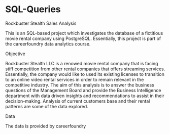 # SQL-Queries
Rockbuster Stealth Sales Analysis

This is an SQL-based project which investigates the database of a fictitious movie rental company using PostgreSQL. Essentially, this project is part of the careerfoundry data analytics course.

Objective 

Rockbuster Stealth LLC is a renowed movie rental company that is facing stiff competition from other rental companies that offers streaming services. Essentially, the company would like to used its existing licenses to transition to an online video rental services in order to remain relevant in the competitive industry. The aim of this analysis is to answer the business questions of the Management Board and provide the Business Intelligence department with data driven insights and recommendations to assist in their decision-making. Analysis of current customers base and their rental patterns are some of the data explored.

Data 

The data is provided by careerfoundry
